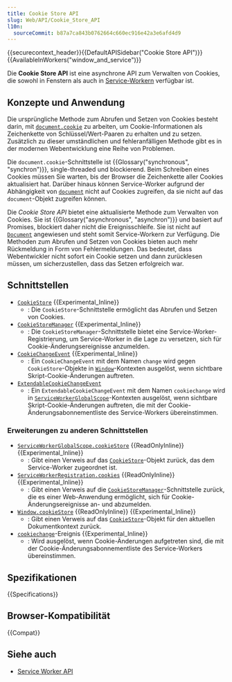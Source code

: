 ```yaml
---
title: Cookie Store API
slug: Web/API/Cookie_Store_API
l10n:
  sourceCommit: b87a7ca843b0762664c660ec916e42a3e6afd4d9
---
```


{{securecontext_header}}{{DefaultAPISidebar("Cookie Store API")}}{{AvailableInWorkers("window_and_service")}}

Die **Cookie Store API** ist eine asynchrone API zum Verwalten von Cookies, die sowohl in Fenstern als auch in [Service-Workern](/de/docs/Web/API/Service_Worker_API) verfügbar ist.

## Konzepte und Anwendung

Die ursprüngliche Methode zum Abrufen und Setzen von Cookies besteht darin, mit [`document.cookie`](/de/docs/Web/API/Document/cookie) zu arbeiten, um Cookie-Informationen als Zeichenkette von Schlüssel/Wert-Paaren zu erhalten und zu setzen.
Zusätzlich zu dieser umständlichen und fehleranfälligen Methode gibt es in der modernen Webentwicklung eine Reihe von Problemen.

Die `document.cookie`-Schnittstelle ist {{Glossary("synchronous", "synchron")}}, single-threaded und blockierend. Beim Schreiben eines Cookies müssen Sie warten, bis der Browser die Zeichenkette aller Cookies aktualisiert hat. Darüber hinaus können Service-Worker aufgrund der Abhängigkeit von [`document`](/de/docs/Web/API/Document) nicht auf Cookies zugreifen, da sie nicht auf das `document`-Objekt zugreifen können.

Die _Cookie Store API_ bietet eine aktualisierte Methode zum Verwalten von Cookies. Sie ist {{Glossary("asynchronous", "asynchron")}} und basiert auf Promises, blockiert daher nicht die Ereignisschleife. Sie ist nicht auf [`Document`](/de/docs/Web/API/Document) angewiesen und steht somit Service-Workern zur Verfügung. Die Methoden zum Abrufen und Setzen von Cookies bieten auch mehr Rückmeldung in Form von Fehlermeldungen. Das bedeutet, dass Webentwickler nicht sofort ein Cookie setzen und dann zurücklesen müssen, um sicherzustellen, dass das Setzen erfolgreich war.

## Schnittstellen

- [`CookieStore`](/de/docs/Web/API/CookieStore) {{Experimental_Inline}}
  - : Die `CookieStore`-Schnittstelle ermöglicht das Abrufen und Setzen von Cookies.
- [`CookieStoreManager`](/de/docs/Web/API/CookieStoreManager) {{Experimental_Inline}}
  - : Die `CookieStoreManager`-Schnittstelle bietet eine Service-Worker-Registrierung, um Service-Worker in die Lage zu versetzen, sich für Cookie-Änderungsereignisse anzumelden.
- [`CookieChangeEvent`](/de/docs/Web/API/CookieChangeEvent) {{Experimental_Inline}}
  - : Ein `CookieChangeEvent` mit dem Namen `change` wird gegen `CookieStore`-Objekte in [`Window`](/de/docs/Web/API/Window)-Kontexten ausgelöst, wenn sichtbare Skript-Cookie-Änderungen auftreten.
- [`ExtendableCookieChangeEvent`](/de/docs/Web/API/ExtendableCookieChangeEvent)
  - : Ein `ExtendableCookieChangeEvent` mit dem Namen `cookiechange` wird in [`ServiceWorkerGlobalScope`](/de/docs/Web/API/ServiceWorkerGlobalScope)-Kontexten ausgelöst, wenn sichtbare Skript-Cookie-Änderungen auftreten, die mit der Cookie-Änderungsabonnementliste des Service-Workers übereinstimmen.

### Erweiterungen zu anderen Schnittstellen

- [`ServiceWorkerGlobalScope.cookieStore`](/de/docs/Web/API/ServiceWorkerGlobalScope/cookieStore) {{ReadOnlyInline}} {{Experimental_Inline}}
  - : Gibt einen Verweis auf das [`CookieStore`](/de/docs/Web/API/CookieStore)-Objekt zurück, das dem Service-Worker zugeordnet ist.
- [`ServiceWorkerRegistration.cookies`](/de/docs/Web/API/ServiceWorkerRegistration/cookies) {{ReadOnlyInline}} {{Experimental_Inline}}
  - : Gibt einen Verweis auf die [`CookieStoreManager`](/de/docs/Web/API/CookieStoreManager)-Schnittstelle zurück, die es einer Web-Anwendung ermöglicht, sich für Cookie-Änderungsereignisse an- und abzumelden.
- [`Window.cookieStore`](/de/docs/Web/API/Window/cookieStore) {{ReadOnlyInline}} {{Experimental_Inline}}
  - : Gibt einen Verweis auf das [`CookieStore`](/de/docs/Web/API/CookieStore)-Objekt für den aktuellen Dokumentkontext zurück.
- [`cookiechange`](/de/docs/Web/API/ServiceWorkerGlobalScope/cookiechange_event)-Ereignis {{Experimental_Inline}}
  - : Wird ausgelöst, wenn Cookie-Änderungen aufgetreten sind, die mit der Cookie-Änderungsabonnementliste des Service-Workers übereinstimmen.

## Spezifikationen

{{Specifications}}

## Browser-Kompatibilität

{{Compat}}

## Siehe auch

- [Service Worker API](/de/docs/Web/API/Service_Worker_API)
